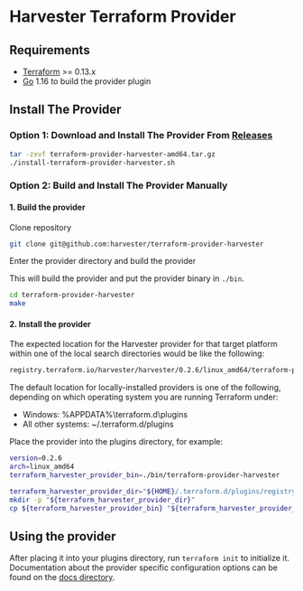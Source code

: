 # Harvester Terraform Provider

## Requirements

- [Terraform](https://www.terraform.io/downloads.html) >= 0.13.x
- [Go](https://golang.org/doc/install) 1.16 to build the provider plugin

## Install The Provider

### Option 1: Download and Install The Provider From [Releases](https://github.com/harvester/terraform-provider-harvester/releases)
```bash
tar -zxvf terraform-provider-harvester-amd64.tar.gz
./install-terraform-provider-harvester.sh
```

### Option 2: Build and Install The Provider Manually

#### 1. Build the provider

Clone repository

```bash
git clone git@github.com:harvester/terraform-provider-harvester
```

Enter the provider directory and build the provider

This will build the provider and put the provider binary in `./bin`.

```bash
cd terraform-provider-harvester
make
```

#### 2. Install the provider
The expected location for the Harvester provider for that target platform within one of the local search directories would be like the following:
```bash
registry.terraform.io/harvester/harvester/0.2.6/linux_amd64/terraform-provider-harvester_v0.2.6
```

The default location for locally-installed providers is one of the following, depending on which operating system you are running Terraform under:
* Windows: %APPDATA%\terraform.d\plugins
* All other systems: ~/.terraform.d/plugins

Place the provider into the plugins directory, for example:
```bash
version=0.2.6
arch=linux_amd64
terraform_harvester_provider_bin=./bin/terraform-provider-harvester

terraform_harvester_provider_dir="${HOME}/.terraform.d/plugins/registry.terraform.io/harvester/harvester/${version}/${arch}/"
mkdir -p "${terraform_harvester_provider_dir}"
cp ${terraform_harvester_provider_bin} "${terraform_harvester_provider_dir}/terraform-provider-harvester_v${version}"}
```

## Using the provider
After placing it into your plugins directory,  run `terraform init` to initialize it.
Documentation about the provider specific configuration options can be found on the [docs directory](https://github.com/harvester/terraform-provider-harvester/tree/master/docs).

